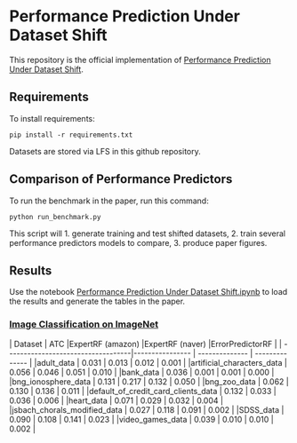 # Performance Prediction Under Dataset Shift

This repository is the official implementation of [Performance Prediction Under Dataset Shift](https://arxiv.org/abs/todo). 

## Requirements

To install requirements:

```setup
pip install -r requirements.txt
```

Datasets are stored via LFS in this github repository.

## Comparison of Performance Predictors

To run the benchmark in the paper, run this command:

```train
python run_benchmark.py 
```

This script will 1. generate training and test shifted datasets, 2. train several performance predictors models to compare, 3. produce paper figures.

## Results

Use the notebook [Performance Prediction Under Dataset Shift.ipynb](https://github.com/dataiku-research/performance_prediction_under_shift/blob/main/Performance%20Prediction%20Under%20Dataset%20Shift.ipynb) to load the results and generate the tables in the paper. 

### [Image Classification on ImageNet](https://paperswithcode.com/sota/image-classification-on-imagenet)

| Dataset                            |   ATC  |ExpertRF (amazon) |ExpertRF (naver) |ErrorPredictorRF |
| -----------------------------------|---------------- | -------------- | -------------- |
|adult_data                          |  0.031 |      0.013       |  0.012 |  0.001 |
|artificial_characters_data          |  0.056 |  0.046 |  0.051 |  0.010 |
|bank_data                           |  0.036 |  0.001 |  0.001 |  0.000 |
|bng_ionosphere_data                 |  0.131 |  0.217 |  0.132 |  0.050 |
|bng_zoo_data                        |  0.062 |  0.130 |  0.136 |  0.011 |
|default_of_credit_card_clients_data |  0.132 |  0.033 |  0.036 |  0.006 |
|heart_data                          |  0.071 |  0.029 |  0.032 |  0.004 |
|jsbach_chorals_modified_data        |  0.027 |  0.118 |  0.091 |  0.002 |
|SDSS_data                           |  0.090 |  0.108 |  0.141 |  0.023 |
|video_games_data                    |  0.039 |  0.010 |  0.010 |  0.002 |